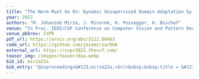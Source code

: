 ```yaml
---
title: "The Norm Must Go On: Dynamic Unsupervised Domain Adaptation by Normalization"
year: 2022
authors: "M. Jehanzeb Mirza, J. Micorek, H. Possegger, H. Bischof"
venue: "In Proc. IEEE/CVF Conference on Computer Vision and Pattern Recognition"
venue_abbrev: CVPR
pdf_url: https://arxiv.org/abs/2112.00463
code_url: https://github.com/jmiemirza/DUA
external_url: https://cvpr2022.thecvf.com/
teaser_img: /images/teaser/dua.webp
bib_id: mirza22a
bib_entry: "@inproceedings&#123;mirza22a,<br/>&nbsp;&nbsp;title = &#123;The Norm Must Go On: Dynamic Unsupervised Domain Adaptation by Normalization&#125;,<br/>&nbsp;&nbsp;author = &#123;M. Jehanzeb Mirza and Jakub Micorek and Horst Possegger and Horst Bischof&#125;,<br/>&nbsp;&nbsp;booktitle = &#123;Proc. IEEE/CVF Conference on Computer Vision and Pattern Recognition (CVPR)&#125;,<br/>&nbsp;&nbsp;year = &#123;2022&#125;<br/>&#125;"
---
```

